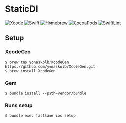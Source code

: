 # StaticDI

![Xcode](https://img.shields.io/badge/Xcode-9.0-brightgreen.svg)
![Swift](https://img.shields.io/badge/Swift-3.2-brightgreen.svg)
[![Homebrew](https://img.shields.io/badge/Homebrew-1.3.4-brightgreen.svg)](http://brew.sh/index_ja.html)
[![CocoaPods](https://img.shields.io/badge/CocoaPdos-1.3.1-brightgreen.svg)](https://cocoapods.org)
[![SwiftLint](https://img.shields.io/badge/SwiftLint-0.23.0-brightgreen.svg)](https://github.com/realm/SwiftLint)

## Setup

### XcodeGen

```
$ brew tap yonaskolb/XcodeGen https://github.com/yonaskolb/XcodeGen.git
$ brew install XcodeGen
```

### Gem

```
$ bundle install --path=vendor/bundle
```

### Runs setup

```
$ bundle exec fastlane ios setup
```
